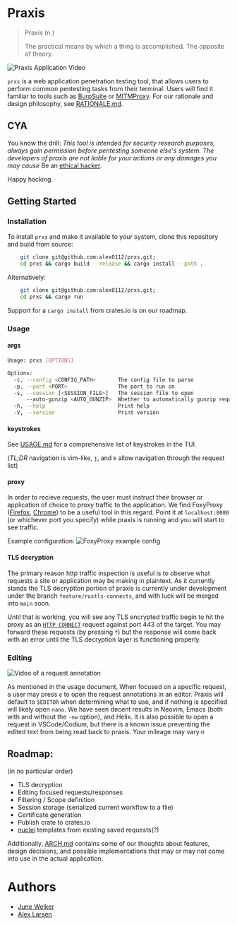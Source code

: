 # Praxis

> Praxis (n.) 
> 
> The practical means by which a thing is accomplished. The opposite of theory.

![Praxis Application Video](https://github.com/alex0112/prxs/assets/7142972/13a1733a-47f2-4577-80ab-193e523d4806)

`prxs` is a web application penetration testing tool, that allows users to perform common pentesting tasks from their terminal. Users will find it familiar to tools such as [BurpSuite](https://portswigger.net/burp) or [MITMProxy](https://mitmproxy.org/). For our rationale and design philosophy, see [RATIONALE.md](https://github.com/alex0112/prxs/blob/main/RATIONALE.md).

## CYA
You know the drill: *This tool is intended for security research purposes, always gain permission before pentesting someone else's system. The developers of praxis are not liable for your actions or any damages you may cause* Be an [ethical hacker](https://www.synopsys.com/glossary/what-is-ethical-hacking.html#B).

Happy hacking.

## Getting Started

### Installation
To install `prxs` and make it available to your system, clone this repository and build from source:
```bash
    git clone git@github.com:alex0112/prxs.git;
    cd prxs && cargo build --release && cargo install --path .
```

Alternatively:

```bash
    git clone git@github.com:alex0112/prxs.git;
    cd prxs && cargo run
```

Support for a `cargo install` from crates.io is on our roadmap.

### Usage

#### args
```bash
Usage: prxs [OPTIONS]

Options:
  -c, --config <CONFIG_PATH>       The config file to parse
  -p, --port <PORT>                The port to run on
  -s, --session [<SESSION_FILE>]   The session file to open
      --auto-gunzip <AUTO_GUNZIP>  Whether to automatically gunzip request responses [possible values: true, false]
  -h, --help                       Print help
  -V, --version                    Print version
```

#### keystrokes
See [USAGE.md](https://github.com/alex0112/prxs/blob/main/USAGE.md) for a comprehensive list of keystrokes in the TUI.

(*TL;DR* navigation is vim-like, `j`, and `k` allow navigation through the request list)

#### proxy
In order to recieve requests, the user must instruct their browser or application of choice to proxy traffic to the application. We find FoxyProxy ([Firefox](https://addons.mozilla.org/en-US/firefox/addon/foxyproxy-standard/), [Chrome](https://chromewebstore.google.com/detail/foxyproxy/gcknhkkoolaabfmlnjonogaaifnjlfnp?pli=1)) to be a useful tool in this regard. Point it at `localhost:8080` (or whichever port you specify) while praxis is running and you will start to see traffic.

Example configuration:
![FoxyProxy example config]()

#### TLS decryption
The primary reason http traffic inspection is useful is to observe what requests a site or application may be making in plaintext. As it currently stands the TLS decryption portion of praxis is currently under development under the branch `feature/rustls-connects`, and with luck will be merged into `main` soon. 

Until that is working, you will see any TLS encrypted traffic begin to hit the proxy as an [`HTTP CONNECT`](https://developer.mozilla.org/en-US/docs/Web/HTTP/Methods/CONNECT) request against port 443 of the target. You may forward these requests (by pressing `f`) but the response will come back with an error until the TLS decryption layer is functioning properly.

### Editing
![Video of a request annotation](https://github.com/alex0112/prxs/assets/7142972/c15dd25f-355b-48e5-8c06-85d049ccc81e)

As mentioned in the usage document, When focused on a specific request, a user may press `e` to open the request annotations in an editor. Praxis will default to `$EDITOR` when determining what to use, and if nothing is specified will likely open `nano`. We have seen decent results in Neovim, Emacs (both with and without the `-nw` option), and Helix. It is also possible to open a request in VSCode/Codium, but there is a known issue preventing the edited text from being read back to praxis. Your mileage may vary.n

## Roadmap:
(in no particular order)

- TLS decryption
- Editing focused requests/responses
- Filtering / Scope definition
- Session storage (serialized current workflow to a file)
- Certificate generation
- Publish crate to crates.io
- [nuclei](https://github.com/projectdiscovery/nuclei) templates from existing saved requests(?)

Additionally, [ARCH.md](https://github.com/alex0112/prxs/blob/main/ARCH.md) contains some of our thoughts about features, design decisions, and possible implementations that may or may not come into use in the actual application.

# Authors

- [June Welker](github.com/itsjunetime)
- [Alex Larsen](github.com/alex0112)

